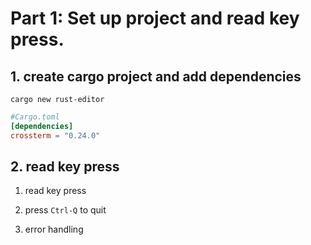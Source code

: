 # Part 1: Set up project and read key press.

## 1. create cargo project and add dependencies

```shell
cargo new rust-editor
```

```toml
#Cargo.toml
[dependencies]
crossterm = "0.24.0"
```

## 2. read key press

1. read key press

2. press `Ctrl-Q` to quit

3. error handling
